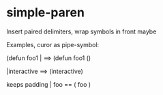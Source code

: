 # simple-paren
Insert paired delimiters, wrap symbols in front maybe

Examples, curor as pipe-symbol:

(defun foo1 | ==> (defun foo1 () 

|interactive ==> (interactive)

keeps padding
| foo == ( foo ) 